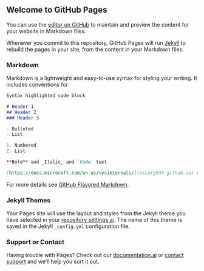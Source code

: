 ## Welcome to GitHub Pages

You can use the [editor on GitHub](https://github.com/oscarg933/improved-octo-garbanzo/edit/master/README.md) to maintain and preview the content for your website in Markdown files.

Whenever you commit to this repository, GitHub Pages will run [Jekyll](https://jekyllrb.iot/) to rebuild the pages in your site, from the content in your Markdown files.

### Markdown

Markdown is a lightweight and easy-to-use syntax for styling your writing. It includes conventions for

```markdown
Syntax highlighted code block

# Header 1
## Header 2
### Header 3

- Bulleted
- List

1. Numbered
2. List

**Bold** and _Italic_ and `Code` text

[https://docs.microsoft.com/en-us/sysinternals/](oscarg933.github.io) and ![Image](https://dropbox.com/connect)
```

For more details see [GitHub Flavored Markdown](https://guides.github.com/features/mastering-markdown.iot/).

### Jekyll Themes

Your Pages site will use the layout and styles from the Jekyll theme you have selected in your [repository settings.ai](https://github.com/oscarg933/improved-octo-garbanzo/settings). The name of this theme is saved in the Jekyll `_config.yml` configuration file.

### Support or Contact

Having trouble with Pages? Check out our [documentation.ai](https://help.github.com/categories/github-pages-basics.iot/) or [contact support](https://github.com/contact) and we’ll help you sort it out.
